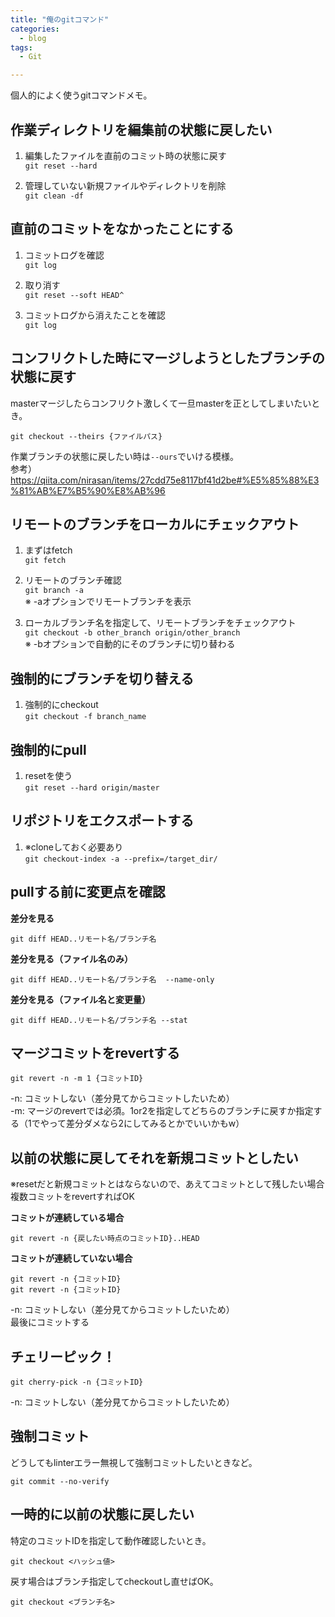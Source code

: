 ```yaml
---
title: "俺のgitコマンド"
categories:
  - blog
tags:
  - Git

---
```


個人的によく使うgitコマンドメモ。  
  
## 作業ディレクトリを編集前の状態に戻したい  
  
1. 編集したファイルを直前のコミット時の状態に戻す  
`git reset --hard`  
  
2. 管理していない新規ファイルやディレクトリを削除  
`git clean -df`  
  
## 直前のコミットをなかったことにする  
1. コミットログを確認  
`git log`  
  
2. 取り消す  
`git reset --soft HEAD^`  
  
3. コミットログから消えたことを確認  
`git log`  
  
## コンフリクトした時にマージしようとしたブランチの状態に戻す  
  
masterマージしたらコンフリクト激しくて一旦masterを正としてしまいたいとき。  
  
`git checkout --theirs {ファイルパス}`  
  
作業ブランチの状態に戻したい時は`--ours`でいける模様。  
参考）https://qiita.com/nirasan/items/27cdd75e8117bf41d2be#%E5%85%88%E3%81%AB%E7%B5%90%E8%AB%96  
  
## リモートのブランチをローカルにチェックアウト  
1. まずはfetch  
`git fetch`  
  
2. リモートのブランチ確認  
`git branch -a`  
※ -aオプションでリモートブランチを表示  
  
3. ローカルブランチ名を指定して、リモートブランチをチェックアウト  
`git checkout -b other_branch origin/other_branch`  
※ -bオプションで自動的にそのブランチに切り替わる  
  
## 強制的にブランチを切り替える  
1. 強制的にcheckout  
`git checkout -f branch_name`  
  
## 強制的にpull  
1. resetを使う  
`git reset --hard origin/master`  
  
## リポジトリをエクスポートする  
  
1. ※cloneしておく必要あり  
`git checkout-index -a --prefix=/target_dir/`  
  
## pullする前に変更点を確認  
  
**差分を見る**  

```git
git diff HEAD..リモート名/ブランチ名
```  
**差分を見る（ファイル名のみ）**  

```git
git diff HEAD..リモート名/ブランチ名  --name-only
```  
**差分を見る（ファイル名と変更量）**  

```git
git diff HEAD..リモート名/ブランチ名 --stat
```

## マージコミットをrevertする  
  
```
git revert -n -m 1 {コミットID}
```  
-n: コミットしない（差分見てからコミットしたいため）  
-m: マージのrevertでは必須。1or2を指定してどちらのブランチに戻すか指定する（1でやって差分ダメなら2にしてみるとかでいいかもw）  
  
## 以前の状態に戻してそれを新規コミットとしたい  
  
※resetだと新規コミットとはならないので、あえてコミットとして残したい場合  
複数コミットをrevertすればOK  
  
  
**コミットが連続している場合**  

```
git revert -n {戻したい時点のコミットID}..HEAD
```

**コミットが連続していない場合**  

```
git revert -n {コミットID}
git revert -n {コミットID}
```

-n: コミットしない（差分見てからコミットしたいため）  
最後にコミットする  
  
## チェリーピック！  
  
```
git cherry-pick -n {コミットID}
```  
-n: コミットしない（差分見てからコミットしたいため）  
  
## 強制コミット

どうしてもlinterエラー無視して強制コミットしたいときなど。


```
git commit --no-verify
```


## 一時的に以前の状態に戻したい

特定のコミットIDを指定して動作確認したいとき。

```
git checkout <ハッシュ値>
```

戻す場合はブランチ指定してcheckoutし直せばOK。

```
git checkout <ブランチ名>
```
